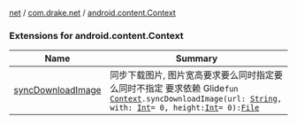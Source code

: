 [net](../../index.md) / [com.drake.net](../index.md) / [android.content.Context](./index.md)

### Extensions for android.content.Context

| Name | Summary |
|---|---|
| [syncDownloadImage](sync-download-image.md) | 同步下载图片, 图片宽高要求要么同时指定要么同时不指定 要求依赖 Glide`fun `[`Context`](https://developer.android.com/reference/android/content/Context.html)`.syncDownloadImage(url: `[`String`](https://kotlinlang.org/api/latest/jvm/stdlib/kotlin/-string/index.html)`, with: `[`Int`](https://kotlinlang.org/api/latest/jvm/stdlib/kotlin/-int/index.html)` = 0, height: `[`Int`](https://kotlinlang.org/api/latest/jvm/stdlib/kotlin/-int/index.html)` = 0): `[`File`](https://docs.oracle.com/javase/6/docs/api/java/io/File.html) |
